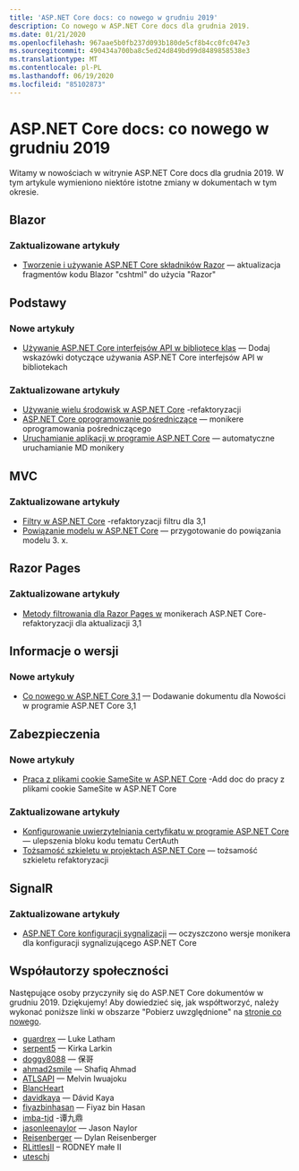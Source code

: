 ```yaml
---
title: 'ASP.NET Core docs: co nowego w grudniu 2019'
description: Co nowego w ASP.NET Core docs dla grudnia 2019.
ms.date: 01/21/2020
ms.openlocfilehash: 967aae5b0fb237d093b180de5cf8b4cc0fc047e3
ms.sourcegitcommit: 490434a700ba8c5ed24d849bd99d8489858538e3
ms.translationtype: MT
ms.contentlocale: pl-PL
ms.lasthandoff: 06/19/2020
ms.locfileid: "85102873"
---
```

# <a name="aspnet-core-docs-whats-new-for-december-2019"></a>ASP.NET Core docs: co nowego w grudniu 2019

Witamy w nowościach w witrynie ASP.NET Core docs dla grudnia 2019. W tym artykule wymieniono niektóre istotne zmiany w dokumentach w tym okresie.

## <a name="blazor"></a>Blazor

### <a name="updated-articles"></a>Zaktualizowane artykuły

- [Tworzenie i używanie ASP.NET Core składników Razor](../blazor/components/index.md) — aktualizacja fragmentów kodu Blazor "cshtml" do użycia "Razor"

## <a name="fundamentals"></a>Podstawy

### <a name="new-articles"></a>Nowe artykuły

- [Używanie ASP.NET Core interfejsów API w bibliotece klas](../fundamentals/target-aspnetcore.md) — Dodaj wskazówki dotyczące używania ASP.NET Core interfejsów API w bibliotekach

### <a name="updated-articles"></a>Zaktualizowane artykuły

- [Używanie wielu środowisk w ASP.NET Core](../fundamentals/environments.md) -refaktoryzacji
- [ASP.NET Core oprogramowanie pośredniczące](../fundamentals/middleware/index.md) — monikere oprogramowania pośredniczącego
- [Uruchamianie aplikacji w programie ASP.NET Core](../fundamentals/startup.md) — automatyczne uruchamianie MD monikery

## <a name="mvc"></a>MVC

### <a name="updated-articles"></a>Zaktualizowane artykuły

- [Filtry w ASP.NET Core](../mvc/controllers/filters.md) -refaktoryzacji filtru dla 3,1
- [Powiązanie modelu w ASP.NET Core](../mvc/models/model-binding.md) — przygotowanie do powiązania modelu 3. x.

## <a name="razor-pages"></a>Razor Pages

### <a name="updated-articles"></a>Zaktualizowane artykuły

- [Metody filtrowania dla Razor Pages w](../razor-pages/filter.md) monikerach ASP.NET Core-refaktoryzacji dla aktualizacji 3,1

## <a name="release-notes"></a>Informacje o wersji

### <a name="new-articles"></a>Nowe artykuły

- [Co nowego w ASP.NET Core 3,1](../release-notes/aspnetcore-3.1.md) — Dodawanie dokumentu dla Nowości w programie ASP.NET Core 3,1

## <a name="security"></a>Zabezpieczenia

### <a name="new-articles"></a>Nowe artykuły

- [Praca z plikami cookie SameSite w ASP.NET Core](../security/samesite.md) -Add doc do pracy z plikami cookie SameSite w ASP.NET Core

### <a name="updated-articles"></a>Zaktualizowane artykuły

- [Konfigurowanie uwierzytelniania certyfikatu w programie ASP.NET Core](../security/authentication/certauth.md) — ulepszenia bloku kodu tematu CertAuth
- [Tożsamość szkieletu w projektach ASP.NET Core](../security/authentication/scaffold-identity.md) — tożsamość szkieletu refaktoryzacji

## <a name="signalr"></a>SignalR

### <a name="updated-articles"></a>Zaktualizowane artykuły

- [ASP.NET Core konfiguracji sygnalizacji](../signalr/configuration.md) — oczyszczono wersje monikera dla konfiguracji sygnalizującego ASP.NET Core

## <a name="community-contributors"></a>Współautorzy społeczności

Następujące osoby przyczyniły się do ASP.NET Core dokumentów w grudniu 2019. Dziękujemy! Aby dowiedzieć się, jak współtworzyć, należy wykonać poniższe linki w obszarze "Pobierz uwzględnione" na [stronie co nowego](index.yml).

- [guardrex](https://github.com/guardrex) — Luke Latham
- [serpent5](https://github.com/serpent5) — Kirka Larkin
- [doggy8088](https://github.com/doggy8088) — 保哥
- [ahmad2smile](https://github.com/ahmad2smile) — Shafiq Ahmad
- [ATLSAPI](https://github.com/ATLSAPI) — Melvin Iwuajoku
- [BlancHeart](https://github.com/BlancHeart) 
- [davidkaya](https://github.com/davidkaya) — Dávid Kaya
- [fiyazbinhasan](https://github.com/fiyazbinhasan) — Fiyaz bin Hasan
- [imba-tjd](https://github.com/imba-tjd) -谭九鼎
- [jasonleenaylor](https://github.com/jasonleenaylor) — Jason Naylor
- [Reisenberger](https://github.com/reisenberger) — Dylan Reisenberger
- [RLittlesII](https://github.com/RLittlesII) – RODNEY małe II
- [uteschj](https://github.com/uteschj) 
